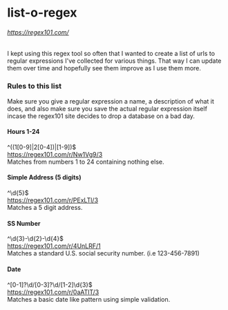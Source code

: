 # list-o-regex
###### https://regex101.com/

I kept using this regex tool so often that I wanted to create a list of urls to regular expressions I've collected for various things.  That way I can update them over time and hopefully see them improve as I use them more.

### Rules to this list

Make sure you give a regular expression a name, a description of what it does, and also make sure you save the actual regular expression itself incase the regex101 site decides to drop a database on a bad day.

#### Hours 1-24
^((1[0-9]|2[0-4])|[1-9])$<br />
https://regex101.com/r/Nw1Vg9/3<br />
Matches from numbers 1 to 24 containing nothing else.

#### Simple Address (5 digits)
^\d{5}$<br />
https://regex101.com/r/PExLTl/3<br />
Matches a 5 digit address.

#### SS Number
^\d{3}-\d{2}-\d{4}$<br />
https://regex101.com/r/4UnLRF/1<br />
Matches a standard U.S. social security number.  (i.e 123-456-7891)

#### Date
^[0-1]?\d\/[0-3]?\d\/[1-2]\d{3}$<br />
https://regex101.com/r/0aATlT/3<br />
Matches a basic date like pattern using simple validation.

